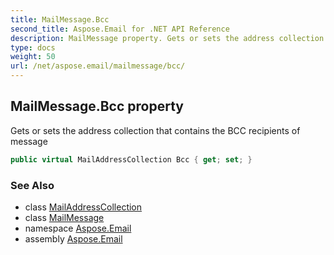 ```yaml
---
title: MailMessage.Bcc
second_title: Aspose.Email for .NET API Reference
description: MailMessage property. Gets or sets the address collection that contains the BCC recipients of message
type: docs
weight: 50
url: /net/aspose.email/mailmessage/bcc/
---
```

## MailMessage.Bcc property

Gets or sets the address collection that contains the BCC recipients of message

```csharp
public virtual MailAddressCollection Bcc { get; set; }
```

### See Also

* class [MailAddressCollection](../../mailaddresscollection/)
* class [MailMessage](../)
* namespace [Aspose.Email](../../mailmessage/)
* assembly [Aspose.Email](../../../)


